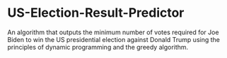 # US-Election-Result-Predictor
An algorithm that outputs the minimum number of votes required for Joe Biden to win the US presidential election against Donald Trump using the principles of dynamic programming and the greedy algorithm.

